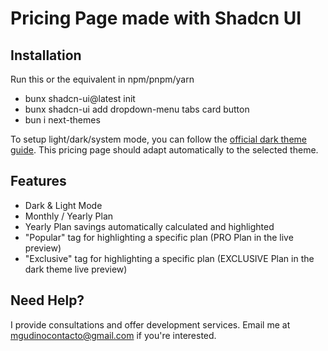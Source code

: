 # Pricing Page made with Shadcn UI

## Installation

Run this or the equivalent in npm/pnpm/yarn

- bunx shadcn-ui@latest init
- bunx shadcn-ui add dropdown-menu tabs card button
- bun i next-themes

To setup light/dark/system mode, you can follow the [official dark theme guide](https://ui.shadcn.com/docs/dark-mode/next).
This pricing page should adapt automatically to the selected theme.

## Features

- Dark & Light Mode
- Monthly / Yearly Plan
- Yearly Plan savings automatically calculated and highlighted
- "Popular" tag for highlighting a specific plan (PRO Plan in the live preview)
- "Exclusive" tag for highlighting a specific plan (EXCLUSIVE Plan in the dark theme live preview)


## Need Help?
I provide consultations and offer development services. Email me at mgudinocontacto@gmail.com if you're interested.
